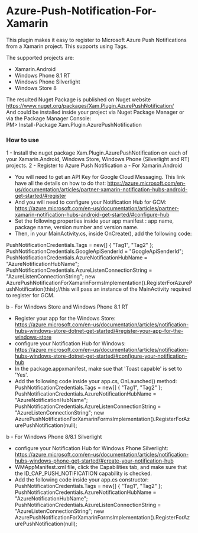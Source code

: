 # Azure-Push-Notification-For-Xamarin

This plugin makes it easy to register to Microsoft Azure Push Notifications from a Xamarin project. This supports using Tags.

The supported projects are:
- Xamarin.Android
- Windows Phone 8.1 RT
- Windows Phone Silverlight
- Windows Store 8

The resulted Nuget Package is published on Nuget website</br>
https://www.nuget.org/packages/Xam.Plugin.AzurePushNotification/</br>
And could be installed inside your project via Nuget Package Manager or via the Package Manager Console:</br>
PM> Install-Package Xam.Plugin.AzurePushNotification</br>

<h3>How to use</h3>

1 - Install the nuget package Xam.Plugin.AzurePushNotification on each of your Xamarin.Android, Windows Store, Windows Phone (Silverlight and RT) projects.
2 - Register to Azure Push Notification
  a - For Xamarin.Android
  - You will need to get an API Key for Google Cloud Messaging. This link have all the details on how to do that:
  https://azure.microsoft.com/en-us/documentation/articles/partner-xamarin-notification-hubs-android-get-started/#register
  - And you will need to configure your Notification Hub for GCM:
  https://azure.microsoft.com/en-us/documentation/articles/partner-xamarin-notification-hubs-android-get-started/#configure-hub
  - Set the following properties inside your app manifest : app name, package name, version number and version name.
  - Then, in your MainActivity.cs, inside OnCreate(), add the following code:
  
  PushNotificationCredentials.Tags = new[] { "Tag1", "Tag2" };
  PushNotificationCredentials.GoogleApiSenderId = "GoogleApiSenderId";
  PushNotificationCredentials.AzureNotificationHubName = "AzureNotificationHubName";
  PushNotificationCredentials.AzureListenConnectionString = "AzureListenConnectionString";
  new AzurePushNotificationForXamarinFormsImplementation().RegisterForAzurePushNotification(this);//this will pass an instance of the MainActivity required to register for GCM.
  
  b - For Windows Store and Windows Phone 8.1 RT
  - Register your app for the Windows Store:
  https://azure.microsoft.com/en-us/documentation/articles/notification-hubs-windows-store-dotnet-get-started/#register-your-app-for-the-windows-store
  - configure your Notification Hub for Windows:
  https://azure.microsoft.com/en-us/documentation/articles/notification-hubs-windows-store-dotnet-get-started/#configure-your-notification-hub
  - In the package.appxmanifest, make sue that 'Toast capable' is set to 'Yes'.
  - Add the following code inside your app.cs, OnLaunched() method:
  PushNotificationCredentials.Tags = new[] { "Tag1", "Tag2" };
  PushNotificationCredentials.AzureNotificationHubName = "AzureNotificationHubName";
  PushNotificationCredentials.AzureListenConnectionString = "AzureListenConnectionString";
  new AzurePushNotificationForXamarinFormsImplementation().RegisterForAzurePushNotification(null);

 b - For Windows Phone 8/8.1 Silverlight
  - configure your Notification Hub for Windows Phone Silverlight:
  https://azure.microsoft.com/en-us/documentation/articles/notification-hubs-windows-phone-get-started/#create-your-notification-hub
  - WMAppManifest.xml file, click the Capabilities tab, and make sure that the ID_CAP_PUSH_NOTIFICATION capability is checked.
  - Add the following code inside your app.cs constructor:
  PushNotificationCredentials.Tags = new[] { "Tag1", "Tag2" };
  PushNotificationCredentials.AzureNotificationHubName = "AzureNotificationHubName";
  PushNotificationCredentials.AzureListenConnectionString = "AzureListenConnectionString";
  new AzurePushNotificationForXamarinFormsImplementation().RegisterForAzurePushNotification(null);

